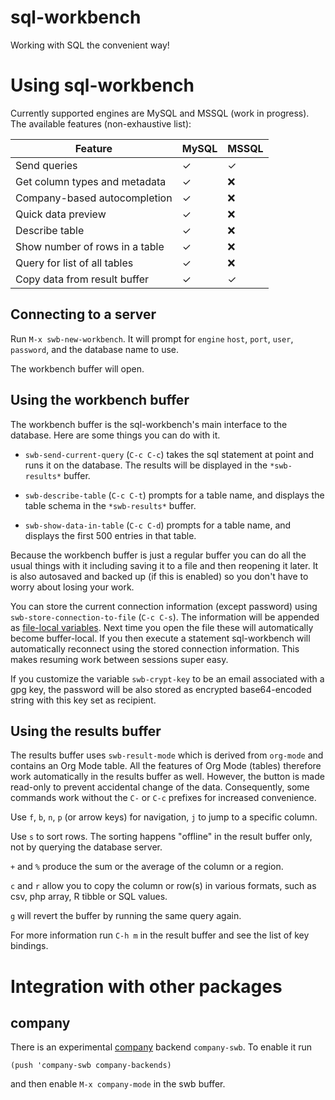 # sql-workbench

Working with SQL the convenient way!

# Using sql-workbench

Currently supported engines are MySQL and MSSQL (work in progress).  The available features (non-exhaustive list):

| Feature                        | MySQL | MSSQL |
|--------------------------------|-------|-------|
| Send queries                   | ✓     | ✓     |
| Get column types and metadata  | ✓     | ❌    |
| Company-based autocompletion   | ✓     | ❌    |
| Quick data preview             | ✓     | ❌    |
| Describe table                 | ✓     | ❌    |
| Show number of rows in a table | ✓     | ❌    |
| Query for list of all tables   | ✓     | ❌    |
| Copy data from result buffer   | ✓     | ✓     |

## Connecting to a server

Run `M-x swb-new-workbench`. It will prompt for `engine` `host`, `port`, `user`, `password`, and the database name to use.

The workbench buffer will open.

## Using the workbench buffer

The workbench buffer is the sql-workbench's main interface to the database. Here are some things you can do with it.

* `swb-send-current-query` (`C-c C-c`) takes the sql statement at point and runs it on the database. The results will be displayed in the `*swb-results*` buffer.

* `swb-describe-table` (`C-c C-t`) prompts for a table name, and displays the table schema in the `*swb-results*` buffer.

* `swb-show-data-in-table` (`C-c C-d`) prompts for a table name, and displays the first 500 entries in that table.

Because the workbench buffer is just a regular buffer you can do all
the usual things with it including saving it to a file and then
reopening it later.  It is also autosaved and backed up (if this is
enabled) so you don't have to worry about losing your work.

You can store the current connection information (except password)
using `swb-store-connection-to-file` (`C-c C-s`). The information will
be appended as [file-local
variables](https://www.gnu.org/software/emacs/manual/html_node/emacs/File-Variables.html).
Next time you open the file these will automatically become
buffer-local.  If you then execute a statement sql-workbench will
automatically reconnect using the stored connection information.  This
makes resuming work between sessions super easy.

If you customize the variable `swb-crypt-key` to be an email
associated with a gpg key, the password will be also stored as
encrypted base64-encoded string with this key set as recipient.

## Using the results buffer

The results buffer uses `swb-result-mode` which is derived from `org-mode` and contains an Org Mode table.  All the features of Org Mode (tables) therefore work automatically in the results buffer as well.  However, the button is made read-only to prevent accidental change of the data.  Consequently, some commands work without the `C-` or `C-c` prefixes for increased convenience.

Use `f`, `b`, `n`, `p` (or arrow keys) for navigation, `j` to jump to a specific column.

Use `s` to sort rows.  The sorting happens "offline" in the result buffer only, not by querying the database server.

`+` and `%` produce the sum or the average of the column or a region.

`c` and `r` allow you to copy the column or row(s) in various formats,
such as csv, php array, R tibble or SQL values.

`g` will revert the buffer by running the same query again.

For more information run `C-h m` in the result buffer and see the list
of key bindings.

# Integration with other packages

## company

There is an experimental [company](http://company-mode.github.io/) backend `company-swb`.  To enable it run

    (push 'company-swb company-backends)

and then enable `M-x company-mode` in the swb buffer.
